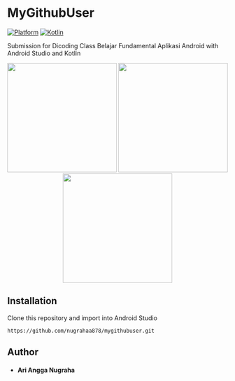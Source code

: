 # MyGithubUser
[![Platform](https://img.shields.io/badge/platform-Android-green.svg)](http://developer.android.com/index.html) [![Kotlin](https://img.shields.io/badge/kotlin-1.3.72-blue.svg)](http://kotlinlang.org)

Submission for Dicoding Class Belajar Fundamental Aplikasi Android with Android Studio and Kotlin

<p align="center">
  <img src="https://i.ibb.co/mbZ4dfN/splash-removebg-preview.png" width=250>
  <img src="https://i.ibb.co/JsFNgTH/home-removebg-preview.png" width=250>
  <img src="https://i.ibb.co/2MN1NrX/detail-removebg-preview.png" width=250>
</p>


## Installation
Clone this repository and import into Android Studio
```
https://github.com/nugrahaa878/mygithubuser.git
```

## Author
* #### Ari Angga Nugraha

